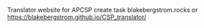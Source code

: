 Translator website for APCSP create task
blakebergstrom.rocks
or
https://blakebergstrom.github.io/CSP_translator/ 
